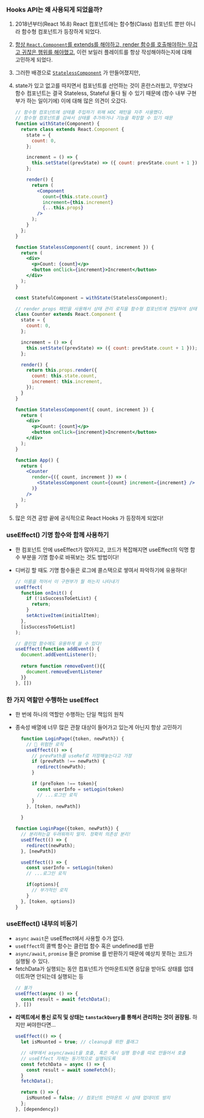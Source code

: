 ### Hooks API는 왜 사용되게 되었을까?

  1. 2018년부터(React 16.8) React 컴포넌트에는 함수형(Class) 컴포넌트 뿐만 아니라 함수형 컴포넌트가 등장하게 되었다.
  2. [항상 `React.Component`를 extends를 해야하고, render 함수를 호출해야하는 무겁고 귀찮은 행위를 해야했고](../3-component/components/HistoryList.js), 이런 보일러 플레이트를 항상 작성해야하는지에 대해 고민하게 되었다.
  3. 그러한 배경으로 [`StatelessComponent`](../3-component/components/Header.js) 가 만들어졌지만,
  4. state가 있고 없고를 따지면서 컴포넌트를 선언하는 것이 혼란스러웠고, 무엇보다 함수 컴포넌트는 결국 Stateless, Stateful 둘다 될 수 있기 때문에 (함수 내부 구현부가 하는 일이기에) 이에 대해 많은 의견이 오갔다.
      ```jsx
      // 함수형 컴포넌트에 상태를 주입하기 위해 HOC 패턴을 자주 사용했다.
      // 함수형 컴포넌트를 감싸서 상태를 추가하거나 기능을 확장할 수 있기 때문
      function withState(Component) {
        return class extends React.Component {
          state = {
            count: 0,
          };

          increment = () => {
            this.setState((prevState) => ({ count: prevState.count + 1 }));
          };

          render() {
            return (
              <Component
                count={this.state.count}
                increment={this.increment}
                {...this.props}
              />
            );
          }
        };
      }

      function StatelessComponent({ count, increment }) {
        return (
          <div>
            <p>Count: {count}</p>
            <button onClick={increment}>Increment</button>
          </div>
        );
      }

      const StatefulComponent = withState(StatelessComponent);
      ```

      ```jsx
      // render props 패턴을 사용해서 상태 관리 로직을 함수형 컴포넌트에 전달하여 상태 다루는 경우
      class Counter extends React.Component {
        state = {
          count: 0,
        };

        increment = () => {
          this.setState((prevState) => ({ count: prevState.count + 1 }));
        };

        render() {
          return this.props.render({
            count: this.state.count,
            increment: this.increment,
          });
        }
      }

      function StatelessComponent({ count, increment }) {
        return (
          <div>
            <p>Count: {count}</p>
            <button onClick={increment}>Increment</button>
          </div>
        );
      }

      function App() {
        return (
          <Counter
            render={({ count, increment }) => (
              <StatelessComponent count={count} increment={increment} />
            )}
          />
        );
      }
      ```

  5. 많은 의견 공방 끝에 공식적으로 React Hooks 가 등장하게 되었다!



### useEffect() 기명 함수와 함께 사용하기
  - 한 컴포넌트 안에 useEffect가 많아지고,  코드가 복잡해지면 useEffect의 익명 함수 부분을 기명 함수로 바꿔보는 것도 방법이다!
  - 디버깅 할 때도 기명 함수들은 로그에 콜스택으로 쌓여서 파악하기에 유용하다!

    ```jsx
    // 이름을 적어서 이 구현부가 뭘 하는지 나타내기
    useEffect(
      function onInit() {
        if (!isSuccessToGetList) {
          return;
        }
        setActiveItem(initialItem);
      },
      [isSuccessToGetList]
    );

    // 클린업 함수에도 유용하게 쓸 수 있다!
    useEffect(function addEvent() {
      document.addEventListener();
      
      return function removeEvent(){{
        document.removeEventListener
      }}
    }, [])
    ```

### 한 가지 역할만 수행하는 useEffect 
- 한 번에 하나의 역할만 수행하는 단일 책임의 원칙
- 종속성 배열에 너무 많은 관찰 대상이 들어가고 있는게 아닌지 항상 고민하기
  ```jsx
    function LoginPage({token, newPath}) {
      // 🚨 위험한 로직
      useEffect(() => {
        // prevPath를 useRef로 저장해놓는다고 가정
        if (prevPath !== newPath) {
          redirect(newPath);
        }

        if (preToken !== token){
          const userInfo = setLogin(token)
          // ...로그인 로직
        }
      }, [token, newPath])
      
    }
  ```

    ```jsx
    function LoginPage({token, newPath}) {
      // 분리하는걸 두려워하지 말자. 정확히 의존성 분리!
      useEffect(() => {
        redirect(newPath);
      }, [newPath])

      useEffect(() => {
        const userInfo = setLogin(token)
        // ...로그인 로직

        if(options){
          // 부가적인 로직
        }
      }, [token, options])
    }
  ```

### useEffect() 내부의 비동기
  - `async` `await`은 useEffect에서 사용할 수가 없다.
  - `useEffect`의 콜백 함수는 클린업 함수 혹은 undefined를 반환
  - `async/await`, `promise` 들은 promise 를 반환하기 때문에 예상치 못하는 코드가 실행될 수 있다.
  - fetchData가 실행되는 동안 컴포넌트가 언마운트되면 응답을 받아도 상태를 업데이트하면 안되는데 실행되는 등
    ```jsx
    // 불가
    useEffect(async () => {
      const result = await fetchData();
    }, []) 
    ```
  - **리액트에서 통신 로직 및 상태는 `tanstackQuery`를 통해서 관리하는 것이 권장됨.** 하지만 써야한다면...
    ```jsx
    useEffect(() => {
      let isMounted = true; // cleanup을 위한 플래그

      // 내부에서 async/await을 호출, 혹은 즉시 실행 함수를 따로 만들어서 호출
      // useEffect 자체는 동기적으로 실행되도록
      const fetchData = async () => {
        const result = await someFetch();
      }
      fetchData();

      return () => {
        isMounted = false; // 컴포넌트 언마운트 시 상태 업데이트 방지
      };
    }, [dependency]) 
    ```
